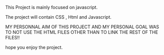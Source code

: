 This Project is mainly focused on javascript.

The project will contain CSS , Html and Javascript.

MY PERSONNAL AIM OF THIS PROJECT AND MY PERSONAL GOAL WAS TO NOT USE 
THE HTML FILES OTHER THAN TO LINK THE REST OF THE FILES!!

hope you enjoy the project.

